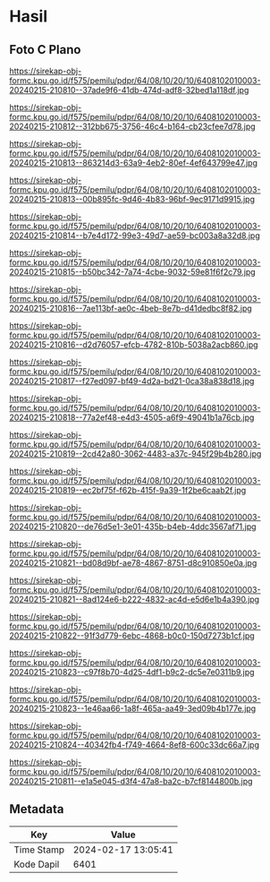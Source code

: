# Hasil

## Foto C Plano

https://sirekap-obj-formc.kpu.go.id/f575/pemilu/pdpr/64/08/10/20/10/6408102010003-20240215-210810--37ade9f6-41db-474d-adf8-32bed1a118df.jpg

https://sirekap-obj-formc.kpu.go.id/f575/pemilu/pdpr/64/08/10/20/10/6408102010003-20240215-210812--312bb675-3756-46c4-b164-cb23cfee7d78.jpg

https://sirekap-obj-formc.kpu.go.id/f575/pemilu/pdpr/64/08/10/20/10/6408102010003-20240215-210813--863214d3-63a9-4eb2-80ef-4ef643799e47.jpg

https://sirekap-obj-formc.kpu.go.id/f575/pemilu/pdpr/64/08/10/20/10/6408102010003-20240215-210813--00b895fc-9d46-4b83-96bf-9ec9171d9915.jpg

https://sirekap-obj-formc.kpu.go.id/f575/pemilu/pdpr/64/08/10/20/10/6408102010003-20240215-210814--b7e4d172-99e3-49d7-ae59-bc003a8a32d8.jpg

https://sirekap-obj-formc.kpu.go.id/f575/pemilu/pdpr/64/08/10/20/10/6408102010003-20240215-210815--b50bc342-7a74-4cbe-9032-59e81f6f2c79.jpg

https://sirekap-obj-formc.kpu.go.id/f575/pemilu/pdpr/64/08/10/20/10/6408102010003-20240215-210816--7ae113bf-ae0c-4beb-8e7b-d41dedbc8f82.jpg

https://sirekap-obj-formc.kpu.go.id/f575/pemilu/pdpr/64/08/10/20/10/6408102010003-20240215-210816--d2d76057-efcb-4782-810b-5038a2acb860.jpg

https://sirekap-obj-formc.kpu.go.id/f575/pemilu/pdpr/64/08/10/20/10/6408102010003-20240215-210817--f27ed097-bf49-4d2a-bd21-0ca38a838d18.jpg

https://sirekap-obj-formc.kpu.go.id/f575/pemilu/pdpr/64/08/10/20/10/6408102010003-20240215-210818--77a2ef48-e4d3-4505-a6f9-49041b1a76cb.jpg

https://sirekap-obj-formc.kpu.go.id/f575/pemilu/pdpr/64/08/10/20/10/6408102010003-20240215-210819--2cd42a80-3062-4483-a37c-945f29b4b280.jpg

https://sirekap-obj-formc.kpu.go.id/f575/pemilu/pdpr/64/08/10/20/10/6408102010003-20240215-210819--ec2bf75f-f62b-415f-9a39-1f2be6caab2f.jpg

https://sirekap-obj-formc.kpu.go.id/f575/pemilu/pdpr/64/08/10/20/10/6408102010003-20240215-210820--de76d5e1-3e01-435b-b4eb-4ddc3567af71.jpg

https://sirekap-obj-formc.kpu.go.id/f575/pemilu/pdpr/64/08/10/20/10/6408102010003-20240215-210821--bd08d9bf-ae78-4867-8751-d8c910850e0a.jpg

https://sirekap-obj-formc.kpu.go.id/f575/pemilu/pdpr/64/08/10/20/10/6408102010003-20240215-210821--8ad124e6-b222-4832-ac4d-e5d6e1b4a390.jpg

https://sirekap-obj-formc.kpu.go.id/f575/pemilu/pdpr/64/08/10/20/10/6408102010003-20240215-210822--91f3d779-6ebc-4868-b0c0-150d7273b1cf.jpg

https://sirekap-obj-formc.kpu.go.id/f575/pemilu/pdpr/64/08/10/20/10/6408102010003-20240215-210823--c97f8b70-4d25-4df1-b9c2-dc5e7e0311b9.jpg

https://sirekap-obj-formc.kpu.go.id/f575/pemilu/pdpr/64/08/10/20/10/6408102010003-20240215-210823--1e46aa66-1a8f-465a-aa49-3ed09b4b177e.jpg

https://sirekap-obj-formc.kpu.go.id/f575/pemilu/pdpr/64/08/10/20/10/6408102010003-20240215-210824--40342fb4-f749-4664-8ef8-600c33dc66a7.jpg

https://sirekap-obj-formc.kpu.go.id/f575/pemilu/pdpr/64/08/10/20/10/6408102010003-20240215-210811--e1a5e045-d3f4-47a8-ba2c-b7cf8144800b.jpg


## Metadata

| Key        | Value               |
| ---------- | ------------------- |
| Time Stamp | 2024-02-17 13:05:41 |
| Kode Dapil | 6401                |



